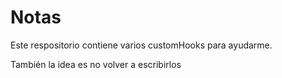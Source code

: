 # Notas

Este respositorio contiene varios customHooks para ayudarme.

También la idea es no volver a escribirlos